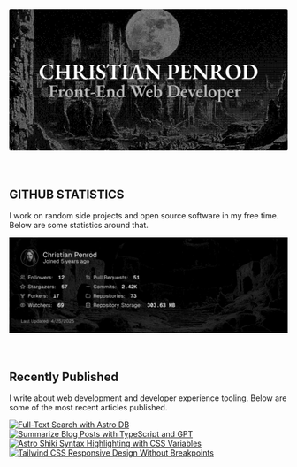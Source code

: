 
<picture>
  <source media="(prefers-color-scheme: dark)" srcset="assets/banner.dark.png?v=2556b6a9-85fc-494c-90e1-839156bd7463" width="843px" />
  <source media="(prefers-color-scheme: light)" srcset="assets/banner.light.png?v=2556b6a9-85fc-494c-90e1-839156bd7463" width="843px" />
  <img src="assets/banner.dark.png?v=2556b6a9-85fc-494c-90e1-839156bd7463" alt="Banner" width="843px" />
</picture>
<br />
<br />
<br />
<h2>GITHUB STATISTICS</h2>
<p>I work on random side projects and open source software in my free time. Below are some statistics around that.</p>
<picture>
  <source media="(prefers-color-scheme: dark)" srcset="assets/statistics.dark.png?v=2556b6a9-85fc-494c-90e1-839156bd7463" width="843px" />
  <source media="(prefers-color-scheme: light)" srcset="assets/statistics.light.png?v=2556b6a9-85fc-494c-90e1-839156bd7463" width="843px" />
  <img src="assets/statistics.dark.png?v=2556b6a9-85fc-494c-90e1-839156bd7463" alt="Github Statistics" width="843px" />
</picture>
<br />
<br />
<br />
<h2>Recently Published</h2>
<p>I write about web development and developer experience tooling. Below are some of the most recent articles published.</p>
<a href="https://christianpenrod.com/blog/full-text-search-with-astro-db"><img src="https://christianpenrod.com/blog/full-text-search-with-astro-db.png?v=2556b6a9-85fc-494c-90e1-839156bd7463" alt="Full-Text Search with Astro DB" width="421px" /></a>
<a href="https://christianpenrod.com/blog/summarize-blog-posts-with-typescript-and-gpt"><img src="https://christianpenrod.com/blog/summarize-blog-posts-with-typescript-and-gpt.png?v=2556b6a9-85fc-494c-90e1-839156bd7463" alt="Summarize Blog Posts with TypeScript and GPT" width="421px" /></a>
<a href="https://christianpenrod.com/blog/astro-shiki-syntax-highlighting-with-css-variables"><img src="https://christianpenrod.com/blog/astro-shiki-syntax-highlighting-with-css-variables.png?v=2556b6a9-85fc-494c-90e1-839156bd7463" alt="Astro Shiki Syntax Highlighting with CSS Variables" width="421px" /></a>
<a href="https://christianpenrod.com/blog/tailwindcss-responsive-design-without-breakpoints"><img src="https://christianpenrod.com/blog/tailwindcss-responsive-design-without-breakpoints.png?v=2556b6a9-85fc-494c-90e1-839156bd7463" alt="Tailwind CSS Responsive Design Without Breakpoints" width="421px" /></a>
